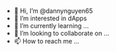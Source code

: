 - 👋 Hi, I’m @dannynguyen65
- 👀 I’m interested in dApps
- 🌱 I’m currently learning ...
- 💞️ I’m looking to collaborate on ...
- 📫 How to reach me ... 
 
<!---
dannynguyen65/dannynguyen65 is a ✨ special ✨ repository because its `README.md` (this file) appears on your GitHub profile.
You can click the Preview link to take a look at your changes.
--->
